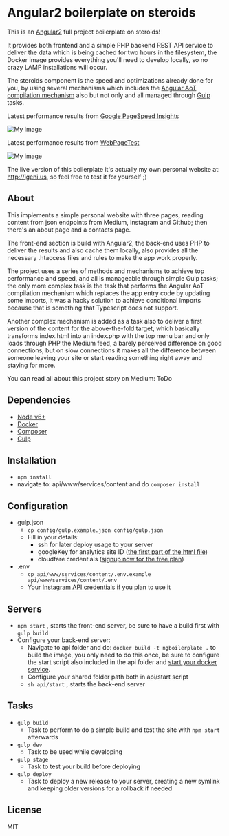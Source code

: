 # Angular2 boilerplate on steroids

This is an [Angular2](https://angular.io/) full project boilerplate on steroids!

It provides both frontend and a simple PHP backend REST API service to deliver the data which is being cached for two hours in the filesystem, the Docker image provides everything you'll need to develop locally, so no crazy LAMP installations will occur.

The steroids component is the speed and optimizations already done for you, by using several mechanisms which includes the [Angular AoT compilation mechanism](https://angular.io/docs/ts/latest/cookbook/aot-compiler.html) also but not only and all managed through [Gulp](http://gulpjs.com/) tasks.

Latest performance results from [Google PageSpeed Insights](https://developers.google.com/speed/pagespeed/insights/)

![My image](https://voxmachina.github.io/img/boilerplate_gstatus.png)

Latest performance results from [WebPageTest](https://www.webpagetest.org/)

![My image](https://voxmachina.github.io/img/boilerplate_pstatus.png)

The live version of this boilerplate it's actually my own personal website at: http://igeni.us, so feel free to test it for yourself ;)

## About

This implements a simple personal website with three pages, reading content from json endpoints from Medium, Instagram and Github; then there's an about page and a contacts page.

The front-end section is build with Angular2, the back-end uses PHP to deliver the results and also cache them locally, also provides all the necessary .htaccess files and rules to make the app work properly.

The project uses a series of methods and mechanisms to achieve top performance and speed, and all is manageable through simple Gulp tasks; the only more complex task is the task that performs the Angular AoT compilation mechanism which replaces the app entry code by updating some imports, it was a hacky solution to achieve conditional imports because that is something that Typescript does not support.

Another complex mechanism is added as a task also to deliver a first version of the content for the above-the-fold target, which basically transforms index.html into an index.php with the top menu bar and only loads through PHP the Medium feed, a barely perceived difference on good connections, but on slow connections it makes all the difference between someone leaving your site or start reading something right away and staying for more. 

You can read all about this project story on Medium: ToDo

## Dependencies

- [Node v6+](https://nodejs.org/en/)
- [Docker](https://www.docker.com/)
- [Composer](https://getcomposer.org/)
- [Gulp](http://gulpjs.com/)



## Installation

- `npm install`
- navigate to: api/www/services/content and do `composer install`



## Configuration

- gulp.json
  - `cp config/gulp.example.json config/gulp.json`
  - Fill in your details:
    - ssh for later deploy usage to your server
    - googleKey for analytics site ID ([the first part of the html file](https://support.google.com/webmasters/answer/35179?hl=en))
    - cloudfare credentials ([signup now for the free plan](https://www.cloudflare.com/plans/))
- .env
  - `cp api/www/services/content/.env.example api/www/services/content/.env`
  - Your [Instagram API credentials](https://bobmckay.com/web/simple-tutorial-for-getting-an-instagram-clientid-and-access-token/) if you plan to use it

## Servers

- `npm start` , starts the front-end server, be sure to have a build first with `gulp build`
- Configure your back-end server:
  - Navigate to api folder and do: `docker build -t ngboilerplate .` to build the image, you only need to do this once, be sure to configure the start script also included in the api folder and [start your docker service](https://docs.docker.com/engine/admin/).
  - Configure your shared folder path both in api/start script
  - `sh api/start` , starts the back-end server



## Tasks

- `gulp build`
  - Task to perform to do a simple build and test the site with `npm start` afterwards
- `gulp dev`
  - Task to be used while developing
- `gulp stage`
  - Task to test your build before deploying
- `gulp deploy`
  - Task to deploy a new release to your server, creating a new symlink and keeping older versions for a rollback if needed



## License

MIT

